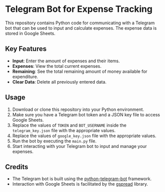 # Telegram Bot for Expense Tracking

This repository contains Python code for communicating with a Telegram bot that can be used to input and calculate expenses. The expense data is stored in Google Sheets.

## Key Features

- **Input**: Enter the amount of expenses and their items.
- **Expenses**: View the total current expenses.
- **Remaining**: See the total remaining amount of money available for expenditure.
- **Clear Data**: Delete all previously entered data.

## Usage

1. Download or clone this repository into your Python environment.
2. Make sure you have a Telegram bot token and a JSON key file to access Google Sheets.
3. Replace the values of `TOKEN` and `BOT_USERNAME` inside the `telegram_key.json` file with the appropriate values.
4. Replace the values of `google_key.json` file with the appropriate values.
5. Run the bot by executing the `main.py` file.
6. Start interacting with your Telegram bot to input and manage your expenses.

## Credits

- The Telegram bot is built using the [python-telegram-bot](https://github.com/python-telegram-bot/python-telegram-bot) framework.
- Interaction with Google Sheets is facilitated by the [gspread](https://github.com/burnash/gspread) library.
